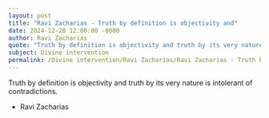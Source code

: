 ```yaml
---
layout: post
title: "Ravi Zacharias - Truth by definition is objectivity and"
date: 2024-12-28 12:00:00 -0000
author: Ravi Zacharias
quote: "Truth by definition is objectivity and truth by its very nature is intolerant of contradictions."
subject: Divine intervention
permalink: /Divine intervention/Ravi Zacharias/Ravi Zacharias - Truth by definition is objectivity and
---
```


Truth by definition is objectivity and truth by its very nature is intolerant of contradictions.

- Ravi Zacharias
